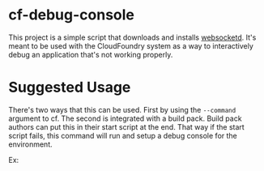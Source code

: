 cf-debug-console
================

This project is a simple script that downloads and installs [websocketd](https://github.com/joewalnes/websocketd).  It's meant to be used with the CloudFoundry system as a way to interactively debug an application that's not working properly.

Suggested Usage
===============

There's two ways that this can be used.  First by using the ```--command``` argument to cf.  The second is integrated with a build pack.  Build pack authors can put this in their start script at the end.  That way if the start script fails, this command will run and setup a debug console for the environment.

Ex:

```
```
